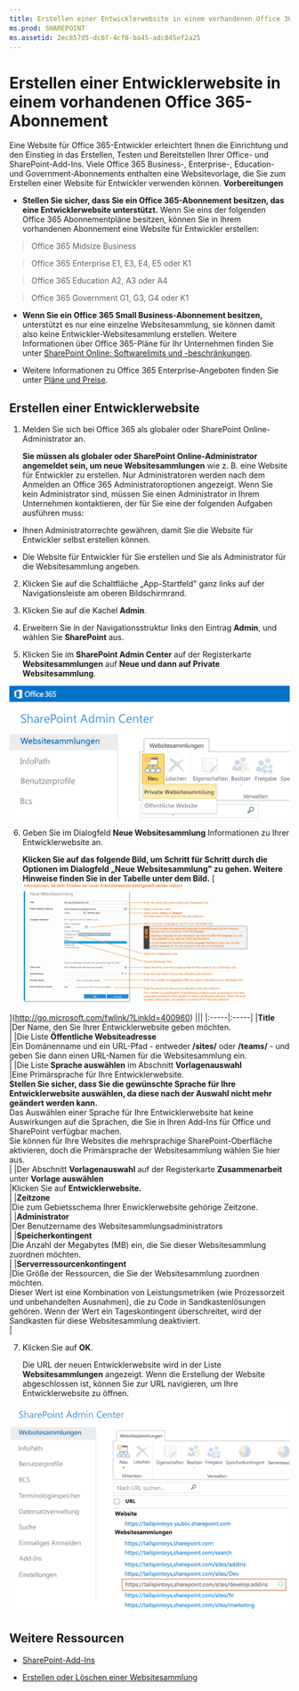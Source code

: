 ```yaml
---
title: Erstellen einer Entwicklerwebsite in einem vorhandenen Office 365-Abonnement
ms.prod: SHAREPOINT
ms.assetid: 2ec857d5-dc6f-4cf6-ba45-adc845ef2a25
---
```



# Erstellen einer Entwicklerwebsite in einem vorhandenen Office 365-Abonnement
Eine Website für Office 365-Entwickler erleichtert Ihnen die Einrichtung und den Einstieg in das Erstellen, Testen und Bereitstellen Ihrer Office- und SharePoint-Add-Ins. Viele Office 365 Business-, Enterprise-, Education- und Government-Abonnements enthalten eine Websitevorlage, die Sie zum Erstellen einer Website für Entwickler verwenden können.
 **Vorbereitungen**





- **Stellen Sie sicher, dass Sie ein Office 365-Abonnement besitzen, das eine Entwicklerwebsite unterstützt.** Wenn Sie eins der folgenden Office 365 Abonnementpläne besitzen, können Sie in Ihrem vorhandenen Abonnement eine Website für Entwickler erstellen:





> Office 365 Midsize Business






> Office 365 Enterprise E1, E3, E4, E5 oder K1






> Office 365 Education A2, A3 oder A4






> Office 365 Government G1, G3, G4 oder K1


- **Wenn Sie ein Office 365 Small Business-Abonnement besitzen,** unterstützt es nur eine einzelne Websitesammlung, sie können damit also keine Entwickler-Websitesammlung erstellen. Weitere Informationen über Office 365-Pläne für Ihr Unternehmen finden Sie unter [SharePoint Online: Softwarelimits und -beschränkungen](http://office.microsoft.com/de-de/office365-sharepoint-online-enterprise-help/sharepoint-online-software-boundaries-and-limits-HA102694293.aspx).


- Weitere Informationen zu Office 365 Enterprise-Angeboten finden Sie unter  [Pläne und Preise](http://products.office.com/de-de/business/office-365-enterprise-e1-business-software).



## Erstellen einer Entwicklerwebsite
<a name="bk_createdevsite"> </a>


1. Melden Sie sich bei Office 365 als globaler oder SharePoint Online-Administrator an.

    **Sie müssen als globaler oder SharePoint Online-Administrator angemeldet sein, um neue Websitesammlungen** wie z. B. eine Website für Entwickler zu erstellen. Nur Administratoren werden nach dem Anmelden an Office 365 Administratoroptionen angezeigt. Wenn Sie kein Administrator sind, müssen Sie einen Administrator in Ihrem Unternehmen kontaktieren, der für Sie eine der folgenden Aufgaben ausführen muss:

  - Ihnen Administratorrechte gewähren, damit Sie die Website für Entwickler selbst erstellen können.


  - Die Website für Entwickler für Sie erstellen und Sie als Administrator für die Websitesammlung angeben.


2. Klicken Sie auf die Schaltfläche „App-Startfeld" ganz links auf der Navigationsleiste am oberen Bildschirmrand.


3. Klicken Sie auf die Kachel **Admin**.


4. Erweitern Sie in der Navigationsstruktur links den Eintrag **Admin**, und wählen Sie **SharePoint** aus.


5. Klicken Sie im **SharePoint Admin Center** auf der Registerkarte **Websitesammlungen** auf **Neue und dann auf Private Websitesammlung**.

![Neue Websitesammlungsoption des SharePoint Admin Center](images/SPAdminCenter_newSiteCollection.png)





6. Geben Sie im Dialogfeld **Neue Websitesammlung** Informationen zu Ihrer Entwicklerwebsite an.

    **Klicken Sie auf das folgende Bild, um Schritt für Schritt durch die Optionen im Dialogfeld „Neue Websitesammlung" zu gehen. Weitere Hinweise finden Sie in der Tabelle unter dem Bild.**
     [![Click to zoom into new site collection options](images/SPAdminCenter_newSiteCollection_options_ZoomIt.gif)



](http://go.microsoft.com/fwlink/?LinkId=400960)
|||
|:-----|:-----|
|**Title** <br/> |Der Name, den Sie Ihrer Entwicklerwebsite geben möchten.  <br/> |
|Die Liste **Öffentliche Websiteadresse** <br/> |Ein Domänenname und ein URL-Pfad - entweder **/sites/** oder **/teams/** - und geben Sie dann einen URL-Namen für die Websitesammlung ein. <br/> |
|Die Liste **Sprache auswählen** im Abschnitt **Vorlagenauswahl** <br/> |Eine Primärsprache für Ihre Entwicklerwebsite.  <br/> **Stellen Sie sicher, dass Sie die gewünschte Sprache für Ihre Entwicklerwebsite auswählen, da diese nach der Auswahl nicht mehr geändert werden kann.** <br/> Das Auswählen einer Sprache für Ihre Entwicklerwebsite hat keine Auswirkungen auf die Sprachen, die Sie in Ihren Add-Ins für Office und SharePoint verfügbar machen.  <br/> Sie können für Ihre Websites die mehrsprachige SharePoint-Oberfläche aktivieren, doch die Primärsprache der Websitesammlung wählen Sie hier aus.  <br/> |
|Der Abschnitt **Vorlagenauswahl** auf der Registerkarte **Zusammenarbeit** unter **Vorlage auswählen** <br/> |Klicken Sie auf **Entwicklerwebsite.** <br/> |
|**Zeitzone** <br/> |Die zum Gebietsschema Ihrer Enwicklerwebsite gehörige Zeitzone.  <br/> |
|**Administrator** <br/> |Der Benutzername des Websitesammlungsadministrators  <br/> |
|**Speicherkontingent** <br/> |Die Anzahl der Megabytes (MB) ein, die Sie dieser Websitesammlung zuordnen möchten.  <br/> |
|**Serverressourcenkontingent** <br/> |Die Größe der Ressourcen, die Sie der Websitesammlung zuordnen möchten.  <br/> Dieser Wert ist eine Kombination von Leistungsmetriken (wie Prozessorzeit und unbehandelten Ausnahmen), die zu Code in Sandkastenlösungen gehören. Wenn der Wert ein Tageskontingent überschreitet, wird der Sandkasten für diese Websitesammlung deaktiviert.  <br/> |
 
7. Klicken Sie auf **OK**.

    Die URL der neuen Entwicklerwebsite wird in der Liste **Websitesammlungen** angezeigt. Wenn die Erstellung der Website abgeschlossen ist, können Sie zur URL navigieren, um Ihre Entwicklerwebsite zu öffnen.

![Neue Websitesammlungsbereitstellung](images/SPAdminCenter_newSiteCollection_provisioning.png)






## Weitere Ressourcen
<a name="bk_addresources"> </a>


-  [SharePoint-Add-Ins](sharepoint-add-ins.md)


-  [Erstellen oder Löschen einer Websitesammlung](http://office.microsoft.com/de-de/office365-sharepoint-online-enterprise-help/create-or-delete-a-site-collection-HA102772354.aspx?CTT=1)



